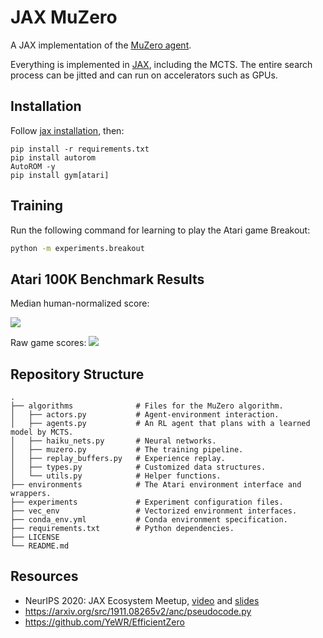 # JAX MuZero
A JAX implementation of the [MuZero agent](https://www.nature.com/articles/s41586-020-03051-4.pdf).

Everything is implemented in [JAX](https://github.com/google/jax), including the MCTS. The entire search process can be jitted and can run on accelerators such as GPUs.

## Installation
Follow [jax installation](https://github.com/google/jax/#installation), then: 
```shell
pip install -r requirements.txt
pip install autorom
AutoROM -y
pip install gym[atari]
```


## Training
Run the following command for learning to play the Atari game Breakout:
```bash
python -m experiments.breakout
```


## Atari 100K Benchmark Results
Median human-normalized score:

![](https://github.com/Hwhitetooth/jax_muzero/blob/main/images/atari26_median_human.png)

Raw game scores:
![](https://github.com/Hwhitetooth/jax_muzero/blob/main/images/atari26_score.png)


## Repository Structure
```
.
├── algorithms              # Files for the MuZero algorithm.
│   ├── actors.py           # Agent-environment interaction.
│   ├── agents.py           # An RL agent that plans with a learned model by MCTS.
│   ├── haiku_nets.py       # Neural networks.
│   ├── muzero.py           # The training pipeline.
│   ├── replay_buffers.py   # Experience replay.
│   ├── types.py            # Customized data structures.
│   └── utils.py            # Helper functions.
├── environments            # The Atari environment interface and wrappers.
├── experiments             # Experiment configuration files.
├── vec_env                 # Vectorized environment interfaces.
├── conda_env.yml           # Conda environment specification.
├── requirements.txt        # Python dependencies.
├── LICENSE
└── README.md
```


## Resources
* NeurIPS 2020: JAX Ecosystem Meetup, [video](https://www.youtube.com/watch?v=iDxJxIyzSiM) and [slides](https://storage.googleapis.com/deepmind-media/Jax/NeurIPS%20outreach%20session.pdf)
* https://arxiv.org/src/1911.08265v2/anc/pseudocode.py
* https://github.com/YeWR/EfficientZero
